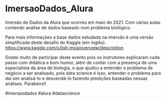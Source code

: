 # ImersaoDados_Alura
Imersão de Dados da Alura que ocorreu em maio de 2021. Com várias aulas contendo análise de dados baseado num problema biológico.

Para mais informações a base dados estudada na imersão é uma versão simplificada deste desafio do Kaggle (em inglês).
https://www.kaggle.com/c/lish-moa/overview/description

Gostei muito de participar deste evento pois os instrutores explicaram cada passo com didática e bom humor, além de contar com a presença de uma especialista da área de biologia, o que ajudou a entender o problema de negócio a ser analisado, pois data science é isso, entender o problema para daí sim analisá-lo e desvendá-lo fazendo predições baseadas nessas análises. Parabéns!!

#imersaodados  #alura  #datascience
